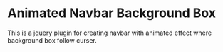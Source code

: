 Animated Navbar Background Box
=======

This is a jquery plugin for creating navbar with animated effect where background box follow curser.
